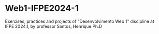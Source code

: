 # Web1-IFPE2024-1
Exercises, practices and projects of "Desenvolvimento Web 1" discipline at IFPE 2024.1, by professor Santos, Henrique Ph.D
